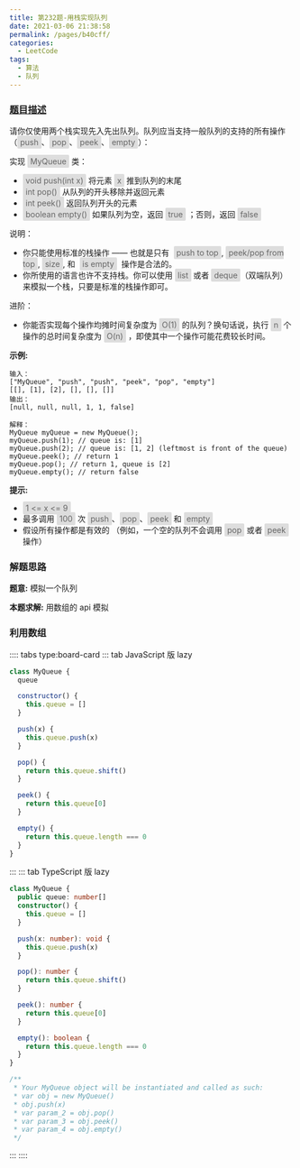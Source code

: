 ```yaml
---
title: 第232题-用栈实现队列
date: 2021-03-06 21:38:58
permalink: /pages/b40cff/
categories:
  - LeetCode
tags:
  - 算法
  - 队列
---
```


### [题目描述](https://leetcode-cn.com/problems/implement-queue-using-stacks/)

请你仅使用两个栈实现先入先出队列。队列应当支持一般队列的支持的所有操作（<span style="background: #ddd; color: #666; padding: 3px 5px; border-radius: 2px;">push</span>、<span style="background: #ddd; color: #666; padding: 3px 5px; border-radius: 2px;">pop</span>、<span style="background: #ddd; color: #666; padding: 3px 5px; border-radius: 2px;">peek</span>、<span style="background: #ddd; color: #666; padding: 3px 5px; border-radius: 2px;">empty</span>）：

实现 <span style="background: #ddd; color: #666; padding: 3px 5px; border-radius: 2px;">MyQueue</span> 类：

- <span style="background: #ddd; color: #666; padding: 3px 5px; border-radius: 2px;">void push(int x)</span> 将元素 <span style="background: #ddd; color: #666; padding: 3px 5px; border-radius: 2px;">x</span> 推到队列的末尾
- <span style="background: #ddd; color: #666; padding: 3px 5px; border-radius: 2px;">int pop()</span> 从队列的开头移除并返回元素
- <span style="background: #ddd; color: #666; padding: 3px 5px; border-radius: 2px;">int peek()</span> 返回队列开头的元素
- <span style="background: #ddd; color: #666; padding: 3px 5px; border-radius: 2px;">boolean empty()</span> 如果队列为空，返回 <span style="background: #ddd; color: #666; padding: 3px 5px; border-radius: 2px;">true</span> ；否则，返回 <span style="background: #ddd; color: #666; padding: 3px 5px; border-radius: 2px;">false</span>

说明：

- 你只能使用标准的栈操作 —— 也就是只有  <span style="background: #ddd; color: #666; padding: 3px 5px; border-radius: 2px;">push to top</span>, <span style="background: #ddd; color: #666; padding: 3px 5px; border-radius: 2px;">peek/pop from top</span>, <span style="background: #ddd; color: #666; padding: 3px 5px; border-radius: 2px;">size</span>, 和  <span style="background: #ddd; color: #666; padding: 3px 5px; border-radius: 2px;">is empty</span>  操作是合法的。
- 你所使用的语言也许不支持栈。你可以使用 <span style="background: #ddd; color: #666; padding: 3px 5px; border-radius: 2px;">list</span> 或者 <span style="background: #ddd; color: #666; padding: 3px 5px; border-radius: 2px;">deque</span>（双端队列）来模拟一个栈，只要是标准的栈操作即可。

进阶：

- 你能否实现每个操作均摊时间复杂度为 <span style="background: #ddd; color: #666; padding: 3px 5px; border-radius: 2px;">O(1)</span> 的队列？换句话说，执行 <span style="background: #ddd; color: #666; padding: 3px 5px; border-radius: 2px;">n</span> 个操作的总时间复杂度为 <span style="background: #ddd; color: #666; padding: 3px 5px; border-radius: 2px;">O(n)</span> ，即使其中一个操作可能花费较长时间。

<!-- more -->

**示例:**

```
输入：
["MyQueue", "push", "push", "peek", "pop", "empty"]
[[], [1], [2], [], [], []]
输出：
[null, null, null, 1, 1, false]

解释：
MyQueue myQueue = new MyQueue();
myQueue.push(1); // queue is: [1]
myQueue.push(2); // queue is: [1, 2] (leftmost is front of the queue)
myQueue.peek(); // return 1
myQueue.pop(); // return 1, queue is [2]
myQueue.empty(); // return false
```

**提示:**

- <span style="background: #ddd; color: #666; padding: 3px 5px; border-radius: 2px;">1 <= x <= 9</span>
- 最多调用 <span style="background: #ddd; color: #666; padding: 3px 5px; border-radius: 2px;">100</span> 次 <span style="background: #ddd; color: #666; padding: 3px 5px; border-radius: 2px;">push</span>、<span style="background: #ddd; color: #666; padding: 3px 5px; border-radius: 2px;">pop</span>、<span style="background: #ddd; color: #666; padding: 3px 5px; border-radius: 2px;">peek</span> 和 <span style="background: #ddd; color: #666; padding: 3px 5px; border-radius: 2px;">empty</span>
- 假设所有操作都是有效的 （例如，一个空的队列不会调用 <span style="background: #ddd; color: #666; padding: 3px 5px; border-radius: 2px;">pop</span> 或者 <span style="background: #ddd; color: #666; padding: 3px 5px; border-radius: 2px;">peek</span> 操作）

### 解题思路

**题意:** 模拟一个队列

**本题求解:** 用数组的 api 模拟

### 利用数组

:::: tabs type:board-card
::: tab JavaScript 版 lazy

```JavaScript
class MyQueue {
  queue

  constructor() {
    this.queue = []
  }

  push(x) {
    this.queue.push(x)
  }

  pop() {
    return this.queue.shift()
  }

  peek() {
    return this.queue[0]
  }

  empty() {
    return this.queue.length === 0
  }
}
```

:::
::: tab TypeScript 版 lazy

```TypeScript
class MyQueue {
  public queue: number[]
  constructor() {
    this.queue = []
  }

  push(x: number): void {
    this.queue.push(x)
  }

  pop(): number {
    return this.queue.shift()
  }

  peek(): number {
    return this.queue[0]
  }

  empty(): boolean {
    return this.queue.length === 0
  }
}

/**
 * Your MyQueue object will be instantiated and called as such:
 * var obj = new MyQueue()
 * obj.push(x)
 * var param_2 = obj.pop()
 * var param_3 = obj.peek()
 * var param_4 = obj.empty()
 */
```

:::
::::
